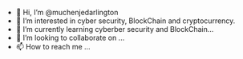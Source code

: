 - 👋 Hi, I’m @muchenjedarlington
- 👀 I’m interested in cyber security, BlockChain and cryptocurrency.
- 🌱 I’m currently learning cyberber security and BlockChain...
- 💞️ I’m looking to collaborate on ...
- 📫 How to reach me ...

<!---
muchenjedarlington/muchenjedarlington is a ✨ special ✨ repository because its `README.md` (this file) appears on your GitHub profile.
You can click the Preview link to take a look at your changes.
--->
